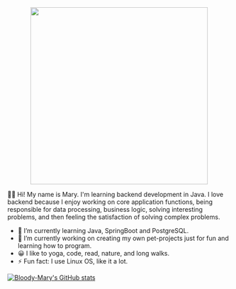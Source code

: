 
<div id="header" align="center">
  <img src="https://media.giphy.com/media/L1R1tvI9svkIWwpVYr/giphy.gif" width="400"/>
</div>


:woman_technologist: Hi! My name is Mary. I'm learning backend development in Java. I love backend because I enjoy working on core application functions, being responsible for data processing, business logic, solving interesting problems, and then feeling the satisfaction of solving complex problems.

- 🌱 I’m currently learning Java, SpringBoot and PostgreSQL.
- 🔭 I’m currently working on creating my own pet-projects just for fun and learning how to program.
- 😀 I like to yoga, code, read, nature, and long walks.
- ⚡ Fun fact: I use Linux OS, like it a lot.

<a href="http://www.github.com/Bloody-Mary"><img src="https://github-readme-stats.vercel.app/api?username=Bloody-Mary&show_icons=true&hide=&count_private=true&title_color=0891b2&text_color=ffffff&icon_color=0891b2&bg_color=1c1917&hide_border=true&show_icons=true" alt="Bloody-Mary's GitHub stats" /></a>

<!--
**Bloody-Mary/Bloody-Mary** is a ✨ _special_ ✨ repository because its `README.md` (this file) appears on your GitHub profile.

Here are some ideas to get you started:

- 🔭 I’m currently working on ...
- 🌱 I’m currently learning ...
- 👯 I’m looking to collaborate on ...
- 🤔 I’m looking for help with ...
- 💬 Ask me about ...
- 📫 How to reach me: ...
- 😄 Pronouns: ...
- ⚡ Fun fact: ...
-->
